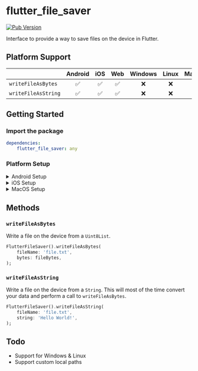# flutter_file_saver

[![Pub Version](https://img.shields.io/pub/v/flutter_file_saver)](https://pub.dev/packages/flutter_file_saver)

Interface to provide a way to save files on the device in Flutter.

## Platform Support

| | Android | iOS | Web | Windows | Linux | MacOS |
| :--- | :---: | :---: | :---: | :---: | :---: | :---: |
| `writeFileAsBytes` | ✅ | ✅ | ✅  | ❌️ | ❌️ | ✅ |
| `writeFileAsString` | ✅ | ✅ | ✅  | ❌️ | ❌️ | ✅ |

## Getting Started

### Import the package

```yaml
dependencies:
    flutter_file_saver: any
```

### Platform Setup

<details>
<summary>Android Setup</summary>

```gradle
android {
    defaultConfig {
        minSdkVersion 19
    }
}
```

[Check example](https://github.com/TesteurManiak/flutter_file_saver/blob/main/flutter_file_saver/example/android/app/build.gradle)
</details>

<details>
<summary>iOS Setup</summary>

Add the following permissions to your `ios/Runner/Info.plist`:

```xml
<key>UISupportsDocumentBrowser</key>
<true/>
<key>UIFileSharingEnabled</key>
<true/>
<key>LSSupportsOpeningDocumentsInPlace</key>
<true/>
```

[Check example](https://github.com/TesteurManiak/flutter_file_saver/blob/main/flutter_file_saver/example/ios/Runner/Info.plist)
</details>

<details>
<summary>MacOS Setup</summary>

Add the following permissions to your `macos/Runner/DebugProfile.entitlements`:

```xml
<key>com.apple.security.files.user-selected.read-write</key>
<true/>
```

[Check example](https://github.com/TesteurManiak/flutter_file_saver/blob/main/flutter_file_saver/example/macos/Runner/DebugProfile.entitlements)
</details>

## Methods

### `writeFileAsBytes`

Write a file on the device from a `Uint8List`.

```dart
FlutterFileSaver().writeFileAsBytes(
    fileName: 'file.txt',
    bytes: fileBytes,
);
```

### `writeFileAsString`

Write a file on the device from a `String`. This will most of the time convert your data and perform a call to `writeFileAsBytes`.

```dart
FlutterFileSaver().writeFileAsString(
    fileName: 'file.txt',
    string: 'Hello World!',
);
```

## Todo

* Support for Windows & Linux
* Support custom local paths